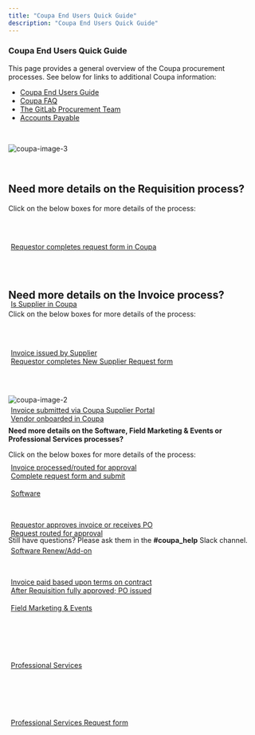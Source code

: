 ```yaml
---
title: "Coupa End Users Quick Guide"
description: "Coupa End Users Quick Guide"
---
```


<link rel="stylesheet" type="text/css" href="/stylesheets/biztech.css" />

### Coupa End Users Quick Guide

This page provides a general overview of the Coupa procurement processes. See below for links to additional Coupa information:

- [Coupa End Users Guide](/handbook/business-technology/enterprise-applications/guides/coupa-guide/)
- [Coupa FAQ](/handbook/finance/procurement/coupa-faq/)
- [The GitLab Procurement Team](/handbook/finance/procurement/)
- [Accounts Payable](/handbook/finance/accounts-payable/)

<br>

![coupa-image-3](/images/business-technology/enterprise-applications/guides/coupa-quick-guide/coupaquick3.png)

<br>

## <i class="fas fa-stream" id="biz-tech-icons"></i> Need more details on the Requisition process?

Click on the below boxes for more details of the process:
<div class="flex-row" markdown="0" style="height:110px;justify-content:center">
  <a href="/handbook/business-technology/enterprise-applications/guides/coupa-guide/#how-to-create-a-requisition/" class="btn btn-purple" style="white-space: initial;min-width: 0;width: auto;margin:5px;display:grid;align-items:center;height:100%;">Requestor completes request form in Coupa</a>
  <a href="/handbook/business-technology/enterprise-applications/guides/coupa-guide/#how-to-search-for-a-supplier/" class="btn btn-purple" style="white-space: initial;min-width: 0;width: auto;margin:5px;display:grid;align-items:center;height:100%;">Is Supplier in Coupa</a>
  <a href="/handbook/business-technology/enterprise-applications/guides/coupa-guide/#how-to-request-a-new-supplier/" class="btn btn-purple" style="white-space: initial;min-width: 0;width: auto;margin:5px;display:grid;align-items:center;height:100%;">Requestor completes New Supplier Request form</a>
  <a href="/handbook/finance/accounting/#new-vendor-onboarding---coupa/" class="btn btn-purple" style="white-space: initial;min-width: 0;width: auto;margin:5px;display:grid;align-items:center;height:100%;">Vendor onboarded in Coupa</a>
  <a href="/handbook/business-technology/enterprise-applications/guides/coupa-guide/#how-to-create-a-requisition/" class="btn btn-purple" style="white-space: initial;min-width: 0;width: auto;margin:5px;display:grid;align-items:center;height:100%;">Complete request form and submit</a>
  <a href="/handbook/business-technology/enterprise-applications/guides/coupa-guide/#approvals/" class="btn btn-purple" style="white-space: initial;min-width: 0;width: auto;margin:5px;display:grid;align-items:center;height:100%;">Request routed for approval</a>
    <a href="/handbook/finance/procurement/coupa-faq/#how-will-suppliers-be-notified-when-a-po-has-been-raised-for-them/" class="btn btn-purple" style="white-space: initial;min-width: 0;width: auto;margin:5px;display:grid;align-items:center;height:100%;">After Requisition fully approved; PO issued</a>
</div>

## <i class="fas fa-stream" id="biz-tech-icons"></i> Need more details on the Invoice process?

Click on the below boxes for more details of the process:
<div class="flex-row" markdown="0" style="height:110px;justify-content:center">
  <a href="/handbook/finance/accounts-payable/#coupa/" class="btn btn-purple" style="white-space: initial;min-width: 0;width: auto;margin:5px;display:grid;align-items:center;height:100%;">Invoice issued by Supplier</a>
  <a href="/handbook/finance/accounting/#invoicing-in-coupa/" class="btn btn-purple" style="white-space: initial;min-width: 0;width: auto;margin:5px;display:grid;align-items:center;height:100%;">Invoice submitted via Coupa Supplier Portal</a>
  <a href="/handbook/finance/accounting/#approving-an-invoice-in-coupa/" class="btn btn-purple" style="white-space: initial;min-width: 0;width: auto;margin:5px;display:grid;align-items:center;height:100%;">Invoice processed/routed for approval</a>
  <a href="/handbook/finance/accounting/#approving-an-invoice-in-coupa/" class="btn btn-purple" style="white-space: initial;min-width: 0;width: auto;margin:5px;display:grid;align-items:center;height:100%;">Requestor approves invoice or receives PO</a>
  <a href="/handbook/finance/accounts-payable/#tanuki-orange/" class="btn btn-purple" style="white-space: initial;min-width: 0;width: auto;margin:5px;display:grid;align-items:center;height:100%;">Invoice paid based upon terms on contract</a>
</div>

<br>

![coupa-image-2](/images/business-technology/enterprise-applications/guides/coupa-quick-guide/coupaquick2.png)

<br>

**<i class="fas fa-stream" id="biz-tech-icons"></i> Need more details on the Software, Field Marketing & Events or Professional Services processes?**

Click on the below boxes for more details of the process:
<div class="flex-row" markdown="0" style="height:110px;justify-content:center">
  <a href="/handbook/finance/procurement/individual-use-software/" class="btn btn-purple" style="white-space: initial;min-width: 0;width: auto;margin:5px;display:grid;align-items:center;height:100%;">Software</a>
  <a href="/handbook/finance/procurement/software-renewal/" class="btn btn-purple" style="white-space: initial;min-width: 0;width: auto;margin:5px;display:grid;align-items:center;height:100%;">Software Renew/Add-on</a>
  <a href="/handbook/finance/procurement/field-marketing-events/" class="btn btn-purple" style="white-space: initial;min-width: 0;width: auto;margin:5px;display:grid;align-items:center;height:100%;">Field Marketing & Events</a>
  <a href="/handbook/finance/procurement/professional-services/" class="btn btn-purple" style="white-space: initial;min-width: 0;width: auto;margin:5px;display:grid;align-items:center;height:100%;">Professional Services</a>
  <a href="/handbook/business-technology/enterprise-applications/guides/coupa-guide/#how-to-complete-the-professional-services-request-form" class="btn btn-purple" style="white-space: initial;min-width: 0;width: auto;margin:5px;display:grid;align-items:center;height:100%;">Professional Services Request form</a>
 </div>

<br>

Still have questions? Please ask them in the **#coupa_help** Slack channel.

<br>
